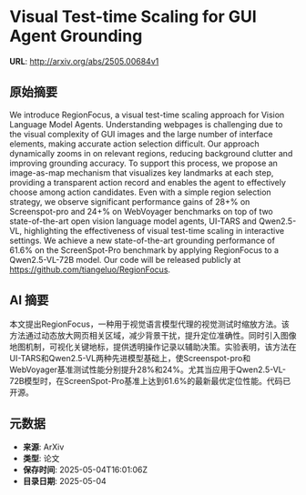 # Visual Test-time Scaling for GUI Agent Grounding

**URL**: http://arxiv.org/abs/2505.00684v1

## 原始摘要

We introduce RegionFocus, a visual test-time scaling approach for Vision
Language Model Agents. Understanding webpages is challenging due to the visual
complexity of GUI images and the large number of interface elements, making
accurate action selection difficult. Our approach dynamically zooms in on
relevant regions, reducing background clutter and improving grounding accuracy.
To support this process, we propose an image-as-map mechanism that visualizes
key landmarks at each step, providing a transparent action record and enables
the agent to effectively choose among action candidates. Even with a simple
region selection strategy, we observe significant performance gains of 28+\% on
Screenspot-pro and 24+\% on WebVoyager benchmarks on top of two
state-of-the-art open vision language model agents, UI-TARS and Qwen2.5-VL,
highlighting the effectiveness of visual test-time scaling in interactive
settings. We achieve a new state-of-the-art grounding performance of 61.6\% on
the ScreenSpot-Pro benchmark by applying RegionFocus to a Qwen2.5-VL-72B model.
Our code will be released publicly at https://github.com/tiangeluo/RegionFocus.


## AI 摘要

本文提出RegionFocus，一种用于视觉语言模型代理的视觉测试时缩放方法。该方法通过动态放大网页相关区域，减少背景干扰，提升定位准确性。同时引入图像地图机制，可视化关键地标，提供透明操作记录以辅助决策。实验表明，该方法在UI-TARS和Qwen2.5-VL两种先进模型基础上，使Screenspot-pro和WebVoyager基准测试性能分别提升28%和24%。尤其当应用于Qwen2.5-VL-72B模型时，在ScreenSpot-Pro基准上达到61.6%的最新最优定位性能。代码已开源。

## 元数据

- **来源**: ArXiv
- **类型**: 论文
- **保存时间**: 2025-05-04T16:01:06Z
- **目录日期**: 2025-05-04
